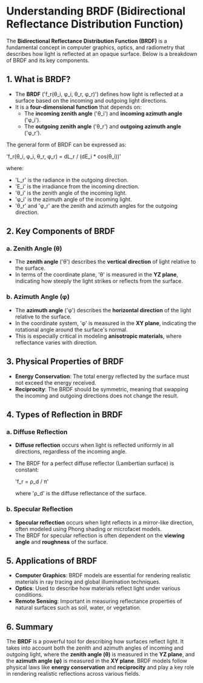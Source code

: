 # Understanding BRDF (Bidirectional Reflectance Distribution Function)

The **Bidirectional Reflectance Distribution Function (BRDF)** is a fundamental concept in computer graphics, optics, and radiometry that describes how light is reflected at an opaque surface. Below is a breakdown of BRDF and its key components.

## 1. What is BRDF?

- The **BRDF** ('f_r(θ_i, φ_i, θ_r, φ_r)') defines how light is reflected at a surface based on the incoming and outgoing light directions.
- It is a **four-dimensional function** that depends on:
  - The **incoming zenith angle** ('θ_i') and **incoming azimuth angle** ('φ_i').
  - The **outgoing zenith angle** ('θ_r') and **outgoing azimuth angle** ('φ_r').

The general form of BRDF can be expressed as:

  'f_r(θ_i, φ_i, θ_r, φ_r) = dL_r / (dE_i * cos(θ_i))'

  where:
  - 'L_r' is the radiance in the outgoing direction.
  - 'E_i' is the irradiance from the incoming direction.
  - 'θ_i' is the zenith angle of the incoming light.
  - 'φ_i' is the azimuth angle of the incoming light.
  - 'θ_r' and 'φ_r' are the zenith and azimuth angles for the outgoing direction.

## 2. Key Components of BRDF

### a. **Zenith Angle (θ)**

- The **zenith angle** ('θ') describes the **vertical direction** of light relative to the surface.
- In terms of the coordinate plane, 'θ' is measured in the **YZ plane**, indicating how steeply the light strikes or reflects from the surface.

### b. **Azimuth Angle (φ)**

- The **azimuth angle** ('φ') describes the **horizontal direction** of the light relative to the surface.
- In the coordinate system, 'φ' is measured in the **XY plane**, indicating the rotational angle around the surface's normal.
- This is especially critical in modeling **anisotropic materials**, where reflectance varies with direction.

## 3. Physical Properties of BRDF

- **Energy Conservation**: The total energy reflected by the surface must not exceed the energy received.
- **Reciprocity**: The BRDF should be symmetric, meaning that swapping the incoming and outgoing directions does not change the result.

## 4. Types of Reflection in BRDF

### a. **Diffuse Reflection**

- **Diffuse reflection** occurs when light is reflected uniformly in all directions, regardless of the incoming angle.
- The BRDF for a perfect diffuse reflector (Lambertian surface) is constant:

  'f_r = ρ_d / π'

  where 'ρ_d' is the diffuse reflectance of the surface.

### b. **Specular Reflection**

- **Specular reflection** occurs when light reflects in a mirror-like direction, often modeled using Phong shading or microfacet models.
- The BRDF for specular reflection is often dependent on the **viewing angle** and **roughness** of the surface.

## 5. Applications of BRDF

- **Computer Graphics**: BRDF models are essential for rendering realistic materials in ray tracing and global illumination techniques.
- **Optics**: Used to describe how materials reflect light under various conditions.
- **Remote Sensing**: Important in measuring reflectance properties of natural surfaces such as soil, water, or vegetation.

## 6. Summary

The **BRDF** is a powerful tool for describing how surfaces reflect light. It takes into account both the zenith and azimuth angles of incoming and outgoing light, where the **zenith angle (θ)** is measured in the **YZ plane**, and the **azimuth angle (φ)** is measured in the **XY plane**. BRDF models follow physical laws like **energy conservation** and **reciprocity** and play a key role in rendering realistic reflections across various fields.
